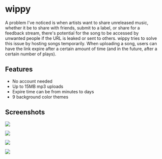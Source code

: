 # wippy

A problem I've noticed is when artists want to share unreleased music, whether it be to share with friends, submit to a label, or share for a feedback stream, there's potential for the song to be accessed by unwanted people if the URL is leaked or sent to others. wippy tries to solve this issue by hosting songs temporarily. When uploading a song, users can have the link expire after a certain amount of time (and in the future, after a certain number of plays).

## Features
 - No account needed
 - Up to 15MB mp3 uploads
 - Expire time can be from minutes to days
 - 9 background color themes

## Screenshots
![](https://imgur.com/H5ARWyU.jpg)

![](https://imgur.com/22r9vGW.jpg)

![](https://imgur.com/jUaFxdV.jpg)

![](https://imgur.com/OeFCVr0.jpg)
